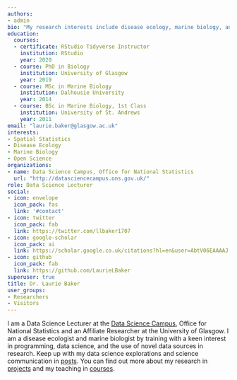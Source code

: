 ```yaml
---
authors:
- admin
bio: "My research interests include disease ecology, marine biology, and teaching. Pronouns: She/her." 
education:
  courses:
  - certificate: RStudio Tidyverse Instructor
    institution: RStudio
    year: 2020
  - course: PhD in Biology
    institution: University of Glasgow
    year: 2019
  - course: MSc in Marine Biology
    institution: Dalhousie University
    year: 2014
  - course: BSc in Marine Biology, 1st Class
    institution: University of St. Andrews
    year: 2011
email: "laurie.baker@glasgow.ac.uk"
interests:
- Spatial Statistics
- Disease Ecology
- Marine Biology
- Open Science
organizations:
- name: Data Science Campus, Office for National Statistics
  url: "http://datasciencecampus.ons.gov.uk/"
role: Data Science Lecturer
social:
- icon: envelope
  icon_pack: fas
  link: '#contact'
- icon: twitter
  icon_pack: fab
  link: https://twitter.com/llbaker1707
- icon: google-scholar
  icon_pack: ai
  link: https://scholar.google.co.uk/citations?hl=en&user=AbtV06EAAAAJ
- icon: github
  icon_pack: fab
  link: https://github.com/LaurieLBaker
superuser: true
title: Dr. Laurie Baker
user_groups:
- Researchers
- Visitors
---
```


I am a Data Science Lecturer at the [Data Science Campus](http://datasciencecampus.ons.gov.uk/), Office for National Statistics and an Affiliate Researcher at the University of Glasgow. I am a disease ecologist and marine biologist by training with a keen interest in programming, data science, and the use of novel data sources in research. Keep up with my data science explorations and science communication in [posts](#posts). You can find out more about my research in [projects](#projects) and my teaching in [courses](/courses). 


